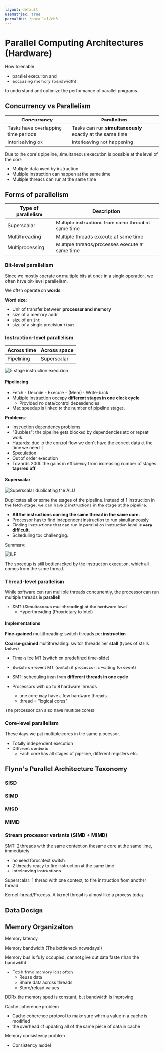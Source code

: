 ```yaml
---
layout: default
usemathjax: true
permalink: /parallel/ch3
---
```


# Parallel Computing Architectures (Hardware)

How to enable 

- parallel execution and
- accessing memory (bandwidth)

to understand and optimize the performance of parallel programs.

## Concurrency vs Parallelism

| **Concurrency**                     | **Parallelism**                                           |
|-------------------------------------|-----------------------------------------------------------|
| Tasks have overlapping time periods | Tasks can run **simultaneously** exactly at the same time |
| Interleaiving ok                    | Interleaving not happening                                |

Due to the core's pipeline, simultaneous execution is possible at the level of the core
- Multiple data used by instruction
- Multiple instruction can happen at the same time
- Multiple threads can run at the same time

## Forms of parallelism

| Type of parallelism | Description                                         |
|---------------------|-----------------------------------------------------|
| Superscalar         | Multiple instructions from same thread at same time |
| Multithreading      | Multiple threads execute at same time               |
| Multiprocessing     | Multiple threads/processes execute at same time     |

### Bit-level parallelism

Since we mostly operate on multiple bits at once in a single operation, we often have bit-level parallelism.

We often operate on **words**.

**Word size**:
- Unit of transfer between **processor and memory**
- size of a memory addr
- size of an `int`
- size of a single precision `float`

### Instruction-level parallelism

| **Across time** | **Across space** |
|-----------------|------------------|
| Pipelining      | Superscalar      |

![5 stage instruction execution](/notes-blog/assets/img/parallel/datapath.png)

#### Pipelineing

- Fetch - Decode - Execute - (Mem) - Write-back
- Multiple instruction occupy **different stages in one clock cycle**
  - Provided no data/control dependencies
- Max speedup is linked to the number of pipeline stages.

**Problems**:
- Instruction dependency problems
- "Bubbles": the pipeline gets blocked by dependencies etc or repeat work.
- Hazards: due to the control flow we don't have the correct data at the time we need it
- Speculation
- Out of order execution
- Towards 2000 the gains in efficiency from increasing number of stages **tapered off**

#### Superscalar

![Superscalar duplicating the ALU](/notes-blog/assets/img/parallel/superscalar.jpeg)

Duplicates all or some the stages of the pipeline. Instead of 1 instruction in the fetch stage, 
we can have 2 instructions in the stage at the pipeline.

-  **All the instructions coming the same thread in the same core.**
  -  Processor has to find independent instruction to run simultaneously
  -  Finding instructions that can run in parallel on instruction level is **very difficult**.
  -  Scheduling too challenging.

Summary:

![ILP](/notes-blog/assets/img/parallel/instruction-level-parallelism.png)

The speedup is still bottlenecked by the instruction execution, which all comes from the same thread.

### Thread-level parallelism

While software can run multiple threads concurrently, the processor can run multiple threads in **parallel**!
- SMT (Simultaneous multithreading) at the hardware level
  - Hyperthreading (Proprietary to Intel)

#### Implementations

**Fine-grained** multithreading: switch threads per **instruction**

**Coarse-grained** multithreading: switch threads per **stall** (types of stalls below)
- Time-slice MT (switch on predefined time-slide)
- Switch-on-event MT (switch if processor is waiting for event)
- SMT: scheduling insn from **different threads in one cycle**

- Processors with up to 8 hardware threads
  - one core may have a few hardware threads
  - thread = "logical cores"

The processor can also have multiple cores!

### Core-level parallelism

These days we put multiple cores in the same processor. 

- Totally independent execution
- Different contexts
  - Each core has all stages of pipeline, different registers etc.

## Flynn's Parallel Architecture Taxonomy

### SISD

### SIMD

### MISD

### MIMD

### Stream processor variants (SIMD + MIMD)

SMT:  2 threads with the same context on thesame core at the same time, immediately
- no need  forocntext switch
- 2 threads ready to fire instruction at the same time
- interleaving instructions

Superscalar: 1 thread with one context, to fire instruction from another thread

Kernel thread/Process. A kernel thread is almost like a process today.

## Data Design

## Memory Organizaiton

Memory latency

Memory bandwidth (The bottleneck nowadays!)

Memory bus is fully occupied, cannot give out data faste rthan the bandwidht

- Fetch frmo memory less often
  - Reuse data
  - Share data across threads
  - Store/reload values

DDRx the memory sped is constant, but bandwidth is improving

Cache coherence problem
- Cache coherence protocol to make sure when a value in a cache is modified
- the overhead of updating all of the same piece of data in cache

Memory consistency problem
- Consistency model